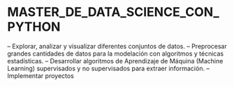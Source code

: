 # MASTER_DE_DATA_SCIENCE_CON_PYTHON
– Explorar, analizar y visualizar diferentes conjuntos de datos. – Preprocesar grandes cantidades de datos para la    modelación con algoritmos y técnicas estadísticas. – Desarrollar algoritmos de Aprendizaje de Máquina (Machine Learning) supervisados y no supervisados para extraer información. – Implementar proyectos 
